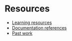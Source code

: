 # Resources

- [Learning resources](learning-resources.md)
- [Documentation references](doc-references　　.md)
- [Past work](past-work.md)
